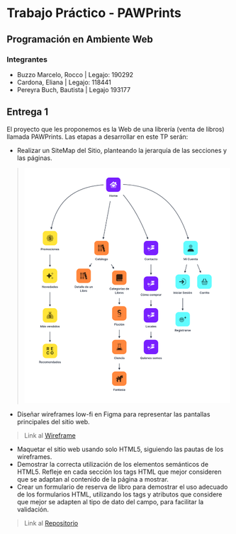 # Trabajo Práctico - PAWPrints

## Programación en Ambiente Web

### **Integrantes**

- Buzzo Marcelo, Rocco   |   Legajo: 190292
- Cardona, Eliana        |   Legajo: 118441
- Pereyra Buch, Bautista |   Legajo 193177

## Entrega 1

El proyecto que les proponemos es la Web de una librería (venta de libros) llamada PAWPrints. Las etapas a desarrollar en este TP serán:

- Realizar un SiteMap del Sitio, planteando la jerarquía de las secciones y las páginas.

> ![alt text](image.png)

- Diseñar wireframes low-fi en Figma para representar las pantallas principales del sitio web.

> Link al [Wireframe](https://www.figma.com/design/iVTO3usGiNgsAN9lrRd9ko/TP1-PAW?node-id=0-1&p=f&t=Weh9avHT0X2SWn6c-0)

- Maquetar el sitio web usando solo HTML5, siguiendo las pautas de los wireframes.
- Demostrar la correcta utilización de los elementos semánticos de HTML5. Refleje en cada sección los tags HTML que mejor consideren que se adaptan al contenido de la página a mostrar.
- Crear un formulario de reserva de libro para demostrar el uso adecuado de los formularios HTML, utilizando los tags y atributos que considere que mejor se adapten al tipo de dato del campo, para facilitar la validación.

> Link al [Repositorio](https://github.com/roccobuzzomarcelo/PAW-2025-TPS/tree/main/home)
